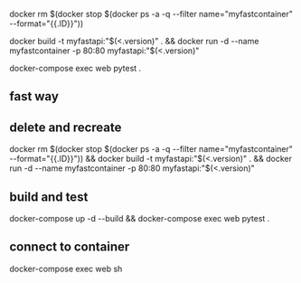 
docker rm $(docker stop $(docker ps -a -q --filter name="myfastcontainer" --format="{{.ID}}"))

docker build -t myfastapi:"$(<.version)" . && docker run -d --name myfastcontainer -p 80:80  myfastapi:"$(<.version)"

docker-compose exec web pytest .


## fast way ##
## delete and recreate
docker rm $(docker stop $(docker ps -a -q --filter name="myfastcontainer" --format="{{.ID}}")) && docker build -t myfastapi:"$(<.version)" . && docker run -d --name myfastcontainer -p 80:80  myfastapi:"$(<.version)"

## build and test
docker-compose up -d --build && docker-compose exec web pytest .

## connect to container
docker-compose exec web sh